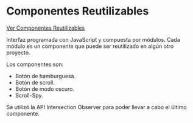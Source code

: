 # Componentes Reutilizables

[Ver Componentes Reutilizables](https://nicomarshal.github.io/buttons)

Interfaz programada con JavaScript y compuesta por módulos. Cada módulo es un componente que puede ser reutilizado en algún otro proyecto.

Los componentes son:
- Botón de hamburguesa.
- Botón de scroll.
- Botón de modo oscuro.
- Scroll-Spy.

Se utilizó la API Intersection Observer para poder llevar a cabo el último componente.
